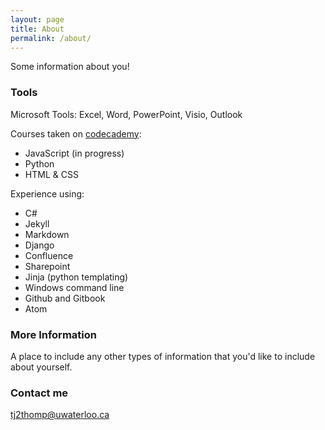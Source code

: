 ```yaml
---
layout: page
title: About
permalink: /about/
---
```


Some information about you!

### Tools
Microsoft Tools: Excel, Word, PowerPoint, Visio, Outlook

Courses taken on [codecademy](https://www.codecademy.com/learn):
* JavaScript (in progress)
* Python
* HTML & CSS

Experience using:
* C#
* Jekyll
* Markdown
* Django
* Confluence
* Sharepoint
* Jinja (python templating)
* Windows command line
* Github and Gitbook
* Atom


### More Information

A place to include any other types of information that you'd like to include about yourself.

### Contact me

[tj2thomp@uwaterloo.ca](mailto:tj2thomp@uwaterloo.ca)
